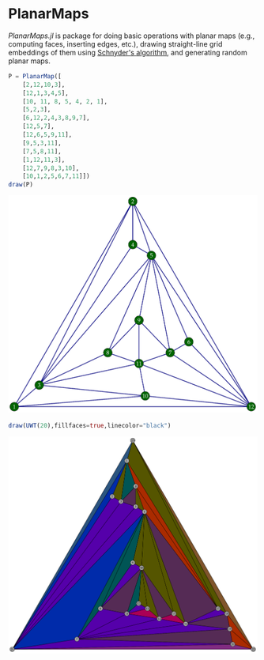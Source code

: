 # PlanarMaps

*PlanarMaps.jl* is package for doing basic operations with planar maps (e.g., computing faces, inserting edges, etc.), drawing straight-line grid embeddings of them using [Schnyder's algorithm](https://cs.brown.edu/~rt/gdhandbook/chapters/straightline.pdf), and generating random planar maps. 

```julia
P = PlanarMap([
    [2,12,10,3],
    [12,1,3,4,5],
    [10, 11, 8, 5, 4, 2, 1],
    [5,2,3],
    [6,12,2,4,3,8,9,7],
    [12,5,7],
    [12,6,5,9,11],
    [9,5,3,11],
    [7,5,8,11],
    [1,12,11,3],
    [12,7,9,8,3,10],
    [10,1,2,5,6,7,11]])
draw(P)
```
![](images/planarmap.svg)

```julia
draw(UWT(20),fillfaces=true,linecolor="black")
```
![](images/UWT.svg)